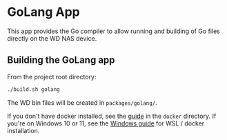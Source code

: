 # GoLang App

This app provides the Go compiler to allow running and building of Go files directly on the WD NAS device.

## Building the GoLang app

From the project root directory:

```bash
./build.sh golang
```

The WD bin files will be created in `packages/golang/`.

If you don't have docker installed, see the [guide](../../docker/README.md) in the `docker` directory. If you're on Windows 10 or 11, see the [Windows guide](../../docker/WINDOWS.md) for WSL / docker installation.